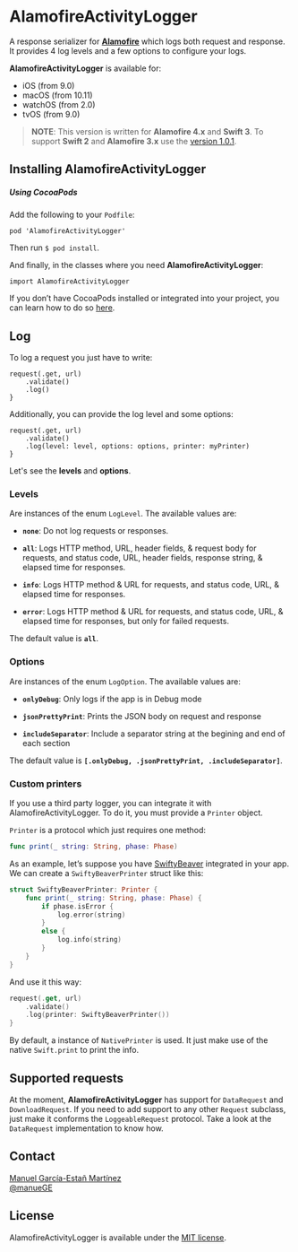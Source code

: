 # AlamofireActivityLogger

A response serializer for [**Alamofire**](https://github.com/Alamofire/Alamofire) which logs both request and response. It provides 4 log levels and a few options to configure your logs.

**AlamofireActivityLogger** is available for: 

- iOS (from 9.0)
- macOS (from 10.11)
- watchOS (from 2.0)
- tvOS (from 9.0)


> **NOTE**: This version is written for **Alamofire 4.x** and **Swift 3**. To support **Swift 2** and **Alamofire 3.x** use the [version 1.0.1](https://github.com/ManueGE/AlamofireActivityLogger/tree/1.0.1/).

## Installing AlamofireActivityLogger

##### Using CocoaPods

Add the following to your `Podfile`:

````
pod 'AlamofireActivityLogger'
````

Then run `$ pod install`.

And finally, in the classes where you need **AlamofireActivityLogger**: 

````
import AlamofireActivityLogger
````

If you don’t have CocoaPods installed or integrated into your project, you can learn how to do so [here](http://cocoapods.org).

## Log

To log a request you just have to write:

````
request(.get, url)
    .validate()
    .log()
}
````

Additionally, you can provide the log level and some options:

````
request(.get, url)
    .validate()
    .log(level: level, options: options, printer: myPrinter)
}
````

Let's see the **levels** and **options**.

### Levels

Are instances of the enum `LogLevel`. The available values are:

 * **`none`**: Do not log requests or responses.
 
 * **`all`**: Logs HTTP method, URL, header fields, & request body for requests, and status code, URL, header fields, response string, & elapsed time for responses.
 
 * **`info`**: Logs HTTP method & URL for requests, and status code, URL, & elapsed time for responses.
 
 * **`error`**: Logs HTTP method & URL for requests, and status code, URL, & elapsed time for responses, but only for failed requests.
 
 The default value is **`all`**.

### Options

Are instances of the enum `LogOption`. The available values are:

* **`onlyDebug`**: Only logs if the app is in Debug mode
 
* **`jsonPrettyPrint`**: Prints the JSON body on request and response 
 
* **`includeSeparator`**: Include a separator string at the begining and end of each section

 The default value is **`[.onlyDebug, .jsonPrettyPrint, .includeSeparator]`**.
 
### Custom printers

If you use a third party logger, you can integrate it with AlamofireActivityLogger. To do it, you must provide a `Printer` object. 

`Printer` is a protocol which just requires one method: 

````swift
func print(_ string: String, phase: Phase)
````

As an example, let’s suppose you have [SwiftyBeaver](https://github.com/SwiftyBeaver/SwiftyBeaver) integrated in your app. We can create a `SwiftyBeaverPrinter` struct like this: 

````swift
struct SwiftyBeaverPrinter: Printer {
    func print(_ string: String, phase: Phase) {
        if phase.isError {
            log.error(string)
        }
        else {
            log.info(string)
        }
    }
}
````

And use it this way:

````swift
request(.get, url)
    .validate()
    .log(printer: SwiftyBeaverPrinter())
}
````

By default, a instance of `NativePrinter` is used. It just make use of the native `Swift.print` to print the info.

 
## Supported requests

At the moment, **AlamofireActivityLogger** has support for `DataRequest` and `DownloadRequest`. If you need to add support to any other `Request` subclass, just make it conforms the `LoggeableRequest` protocol. Take a look at the `DataRequest` implementation to know how. 


## Contact

[Manuel García-Estañ Martínez](http://github.com/ManueGE)  
[@manueGE](https://twitter.com/ManueGE)

## License

AlamofireActivityLogger is available under the [MIT license](LICENSE.md).
